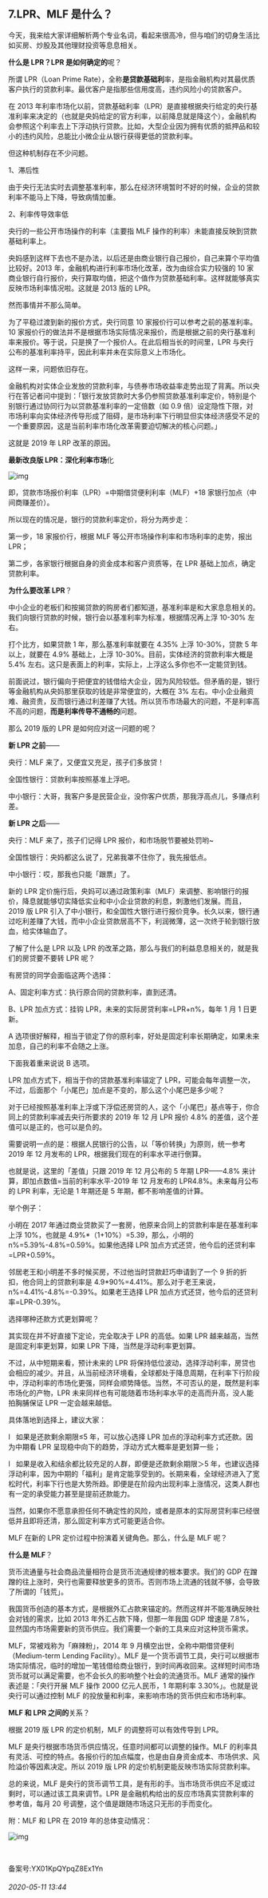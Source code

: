 ## 7.LPR、MLF 是什么？
今天，我来给大家详细解析两个专业名词，看起来很高冷，但与咱们的切身生活比如买房、炒股及其他理财投资等息息相关。


**什么是 LPR？LPR 是如何确定的**呢？


所谓 LPR（Loan Prime Rate），全称**是贷款基础利**率，是指金融机构对其最优质客户执行的贷款利率。最优客户是指那些信用度高，违约风险小的贷款客户。


在 2013 年利率市场化以前，贷款基础利率（LPR）是直接根据央行给定的央行基准利率来决定的（也就是央妈给定的官方利率，以前降息就是降这个），金融机构会参照这个利率去上下浮动执行贷款。比如，大型企业因为拥有优质的抵押品和较小的违约风险，总能比小微企业从银行获得更低的贷款利率。


但这种机制存在不少问题。


1、滞后性


由于央行无法实时去调整基准利率，那么在经济环境暂时不好的时候，企业的贷款利率不能马上下降，导致病情加重。


2、利率传导效率低


央行的一些公开市场操作的利率（主要指 MLF 操作的利率）未能直接反映到贷款基础利率上。


央妈感到这样下去也不是办法，以后还是由商业银行自己报价，自己来算个平均值比较好。2013 年，金融机构进行利率市场化改革，改为由综合实力较强的 10 家商业银行自行报价，央行算取均值，把这个值作为贷款基础利率。这样就能够真实反映市场利率情况啦。这就是 2013 版的 LPR。


然而事情并不那么简单。


为了平稳过渡到新的报价方式，央行同意 10 家报价行可以参考之前的基准利率。10 家报价行的做法并不是根据市场实际情况来报价，而是根据之前的央行基准利率来报价。等于说，只是换了一个报价人。在此后相当长的时间里，LPR 与央行公布的基准利率持平，因此利率并未在实际意义上市场化。


这样一来，问题依旧存在。


金融机构对实体企业发放的贷款利率，与债券市场收益率走势出现了背离。所以央行在答记者问中提到：「银行发放贷款时大多仍参照贷款基准利率定价，特别是个别银行通过协同行为以贷款基准利率的一定倍数（如 0.9 倍）设定隐性下限，对市场利率向实体经济传导形成了阻碍，是市场利率下行明显但实体经济感受不足的一个重要原因，这是当前利率市场化改革需要迫切解决的核心问题。」


这就是 2019 年 LRP 改革的原因。


**最新改良版 LPR：深化利率市场**化


![img](https://pic4.zhimg.com/v2-28088ef1f64df287ac93e268589a0565.webp)

即，贷款市场报价利率（LPR）=中期借贷便利利率（MLF）+18 家银行加点（中间商赚差价）。


所以现在的情况是，银行的贷款利率定价，将分为两步走：


第一步，18 家报价行，根据 MLF 等公开市场操作利率和市场利率的走势，报出 LPR；


第二步，各家银行根据自身的资金成本和客户资质等，在 LPR 基础上加点，确定贷款利率。


**为什么要改革 LPR**？


中小企业的老板们和按揭贷款的购房者们都知道，基准利率是和大家息息相关的。我们向银行贷款的时候，银行会以基准利率为标准，根据情况再上浮 10-30% 左右。


打个比方，如果贷款 1 年，那么基准利率就要在 4.35% 上浮 10-30%，贷款 5 年以上，就要在 4.9% 基础上，上浮 10-30%。目前，实体经济的贷款利率大概是 5.4% 左右。这只是表面上的利率，实际上，上浮这么多你也不一定能贷到钱。


前面说过，银行偏向于把便宜的钱借给大企业，因为风险较低。但矛盾的是，银行等金融机构从央妈那里获取的钱是非常便宜的，大概在 3% 左右。中小企业融资难、融资贵，反而银行通过利差赚了大钱。所以货币市场最大的问题，不是利率高不高的问题，**而是利率传导不通畅的**问题。


那么 2019 版的 LPR 是如何应对这一问题的呢？


**新 LPR 之前**——


央行：MLF 来了，又便宜又充足，孩子们多放贷！


全国性银行：贷款利率按照基准上浮吧。


中小银行：大哥，我客户多是民营企业，没你客户优质，那我浮高点儿，多赚点利差。


**新 LPR 之后**——


央行：MLF 来了，孩子们记得 LPR 报价，和市场脱节要被处罚哟~


全国性银行：央妈都这么说了，兄弟我罩不住你了，我先报低点。


中小银行：哎，那我也只能「跟票」了。


新的 LPR 定价施行后，央妈可以通过政策利率（MLF）来调整、影响银行的报价，降息就能够切实降低实业和中小企业贷款的利息，刺激他们发展。而且，2019 版 LPR 引入了中小银行，和全国性大银行进行报价竞争。长久以来，银行通过吃利差赚了大钱，而中小企业贷款居高不下，利润微薄，这一次终于轮到银行放血，给实体输血了。


了解了什么是 LPR 以及 LPR 的改革之路，那么与我们的利益息息相关的，就是我们的房贷要不要转 LPR 呢？


有房贷的同学会面临这两个选择：


A、固定利率方式：执行原合同的贷款利率，直到还清。


B、LPR 加点方式：挂钩 LPR，未来的实际房贷利率=LPR+n%，每年 1 月 1 日更新。


A 选项很好解释，相当于锁定了你的原利率，好处是固定利率长期确定，如果未来加息，自己的利率不会随之上涨。


下面我着重来说说 B 选项。


LPR 加点方式下，相当于你的贷款基准利率锚定了 LPR，可能会每年调整一次，不过，后面那个「小尾巴」加点是不变的，那么这个小尾巴是多少呢？


对于已经按照基准利率上浮或下浮偿还房贷的人，这个「小尾巴」基点等于，你合同上的贷款利率减去央行所要求的 2019 年 12 月 LPR 报价 4.8% 的差值，这个差值可以是正的，也可以是负的。


需要说明一点的是：根据人民银行的公告，以「等价转换」为原则，统一参考 2019 年 12 月发布的 LPR，根据我们现在的利率水平进行倒算。


也就是说，这里的「差值」只跟 2019 年 12 月公布的 5 年期 LPR——4.8% 来计算，即加点数值=当前的利率水平-2019 年 12 月发布的 LPR4.8%。未来每月公布的 LPR 利率，无论是 1 年期还是 5 年期，都不影响差值的计算。


举个例子：


小明在 2017 年通过商业贷款买了一套房，他原来合同上的贷款利率是在基准利率上浮 10%，也就是 4.9%\*（1+10%）=5.39，那么，小明的 n%=5.39%-4.8%=0.59%。如果他选择 LPR 加点方式还贷，他今后的还贷利率=LPR+0.59%。


邻居老王和小明差不多时候买房，不过他当时贷款赶巧申请到了一个 9 折的折扣，他合同上的贷款利率是 4.9\*90%=4.41%。那么对于老王来说，n%=4.41%-4.8%=-0.39%。如果老王选择 LPR 加点方式还贷，他今后的还贷利率=LPR-0.39%。


选择哪种还款方式更划算呢？


其实现在并不好直接下定论，完全取决于 LPR 的高低。如果 LPR 越来越高，当然是固定利率更划算，如果 LPR 下降，当然是浮动利率更划算。


不过，从中短期来看，预计未来的 LPR 将保持低位波动，选择浮动利率，房贷也会相应的减少。并且，从当前经济环境看，全球都处于降息周期，在利率下行阶段中，浮动利率的市场化更强，同样会顺势降低。当然，不可否认的是，既然是利率市场化的产物，LPR 未来同样也有可能随着市场利率水平的走高而升高，没人能拍胸脯保证 LPR 一定会越来越低。


具体落地到选择上，建议大家：


l   如果是还款剩余期限≤5 年，可以放心选择 LPR 加点的浮动利率方式还款。因为中期看 LPR 呈现稳中向下的趋势，浮动方式大概率是更划算一些； 


l   如果是收入和结余都比较充足的人群，即便是还款剩余期限＞5 年，也建议选择浮动利率，因为中期的「福利」是肯定能享受到的。长期来看，全球经济进入了宽松时代，利率下行也是大势所趋。即便是在阶段内出现利率上涨情况，这类人群也有一定的承受能力甚至是提前还款能力。


当然，如果你不愿意承担任何不确定性的风险，或者是原本的实际房贷利率已经很低并且即将还清，那么固定利率方式可能更适合你。


MLF 在新的 LPR 定价过程中扮演着关键角色。那么，什么是 MLF 呢？


**什么是 MLF**？


货币流通量与社会商品流量相符合是货币流通规律的根本要求。我们的 GDP 在蹭蹭的往上涨时，央行也需要释放更多的货币。否则市场上流通的钱就不够，会导致了所谓的「钱荒」。


我国货币创造的基本方式，是根据外汇占款来锚定的。然而这样并不能准确反映社会对钱的需求，比如 2013 年外汇占款下降，但那一年我国 GDP 增速是 7.8%，显然国内市场需要新的货币供应。我们需要一个新的工具来应对这种货币需求。


MLF，常被戏称为「麻辣粉」，2014 年 9 月横空出世，全称中期借贷便利（Medium-term Lending Facility）。MLF 是一个货币调节工具，央行可以根据市场实际情况，临时的增加一笔钱借给商业银行，到时间再收回来。这样短时间市场货币就可以满足需要，也不会长久的影响整个社会的流通货币。MLF 通常的操作表述是：「央行开展 MLF 操作 2000 亿元人民币，1 年期利率 3.30%」。也就是说央行可以通过控制 MLF 的投放量和利率，来影响市场的货币供应和市场利率。


**MLF 和 LPR 之间的**关系？


根据 2019 版 LPR 的定价机制，MLF 的调整将可以有效传导到 LPR。


MLF 是央行根据市场货币供应情况，任意时间都可以调整的操作。MLF 的利率具有灵活、可控的特点。各报价行的加点幅度，也是由自身资金成本、市场供求、风险溢价等因素决定。所以 2019 版 LPR 的定价机制更能反映市场实际贷款利率。


总的来说，MLF 是央行的货币调节工具，是有形的手。当市场货币供应不足或过剩时，可以通过该工具来调节。LPR 是金融机构给出的反应市场真实贷款利率的参考值，每月 20 号调整，这个值是跟随市场这只无形的手而变化。


附：MLF 和 LPR 在 2019 年的总体变动情况：


![img](https://pic3.zhimg.com/v2-36aef781cf6f1148cbffe89199651cde.webp)

 


备案号:YX01KpQYpqZ8Ex1Yn


###### 2020-05-11 13:44
